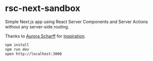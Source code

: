 # rsc-next-sandbox

Simple Next.js app using React Server Components and Server Actions without any server-side routing. 

Thanks to [Aurora Scharff](https://github.com/aurorascharff) for [inspiration](https://github.com/aurorascharff/next14-remix-jokes-rebuild).

```sh
npm install
npm run dev
open http://localhost:3000
```